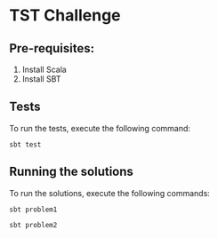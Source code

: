 # TST Challenge

## Pre-requisites:

1. Install Scala
2. Install SBT

## Tests

To run the tests, execute the following command:

```
sbt test
```

## Running the solutions

To run the solutions, execute the following commands:

```
sbt problem1
```

```
sbt problem2
```


